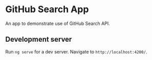 # GitHub Search App

An app to demonstrate use of GitHub Search API.

## Development server

Run `ng serve` for a dev server. Navigate to `http://localhost:4200/`.
